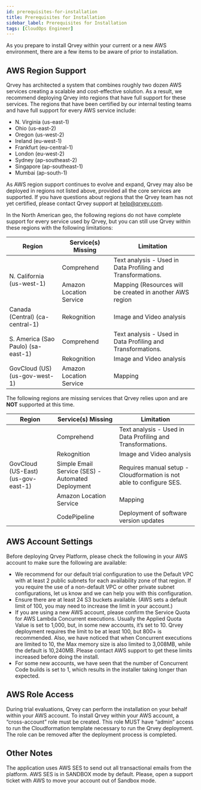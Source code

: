 ```yaml
---
id: prerequisites-for-installation
title: Prerequisites for Installation
sidebar_label: Prerequisites for Installation
tags: [CloudOps Engineer]
---
```


<div style={{textAlign: "justify"}}>

As you prepare to install Qrvey within your current or a new AWS environment, there are a few items to be aware of prior to installation.

## AWS Region Support
Qrvey has architected a system that combines roughly two dozen AWS services creating a scalable and cost-effective solution. As a result, we recommend deploying Qrvey into regions that have full support for these services. The regions that have been certified by our internal testing teams and have full support for every AWS service include:

* N. Virginia (us-east-1)
* Ohio (us-east-2)
* Oregon (us-west-2)
* Ireland (eu-west-1)
* Frankfurt (eu-central-1)
* London (eu-west-2)
* Sydney (ap-southeast-2)
* Singapore (ap-southeast-1)
* Mumbai (ap-south-1)


As AWS region support continues to evolve and expand, Qrvey may also be deployed in regions not listed above, provided all the core services are supported. If you have questions about regions that the Qrvey team has not yet certified, please contact Qrvey support at help@qrvey.com.


In the North American geo, the following regions do not have complete support for every service used by Qrvey, but you can still use Qrvey within these regions with the following limitations:


<table class="demo">
	<thead>
	<tr>
		<th>Region</th>
		<th>Service(s) Missing</th>
		<th>Limitation</th>
	</tr>
	</thead>
	<tbody>
	<tr>
		<td rowspan="2">N. California (us-west-1)</td>
		<td>Comprehend</td>
        <td>Text analysis - Used in Data Profiling and Transformations.</td>
	</tr>
	<tr>
		<td>Amazon Location Service</td>
		<td>Mapping (Resources will be created in another AWS region</td>
	</tr>
	<tr>
		<td>Canada (Central) (ca-central-1)</td>
		<td>Rekognition</td>
		<td>Image and Video analysis</td>
	</tr>
	<tr>
		<td rowspan="2">S. America (Sao Paulo) (sa-east-1)</td>
		<td>Comprehend</td>
		<td>Text analysis - Used in Data Profiling and Transformations.</td>
	</tr>
    <tr>
		<td>Rekognition</td>
		<td>Image and Video analysis</td>
	</tr>
    <tr>
		<td>GovCloud (US) (us-gov-west-1)</td>
		<td>Amazon Location Service</td>
		<td>Mapping</td>
	</tr>    
	</tbody>
</table> 



The following regions are missing services that Qrvey relies upon and are **NOT** supported at this time.


<table class="demo">
	<thead>
	<tr>
		<th>Region</th>
		<th>Service(s) Missing</th>
		<th>Limitation</th>
	</tr>
	</thead>
	<tbody>
	<tr>
		<td rowspan="5">GovCloud (US-East) (us-gov-east-1)</td>
		<td>Comprehend</td>
        <td>Text analysis - Used in Data Profiling and Transformations.</td>
	</tr>
	<tr>
		<td>Rekognition</td>
        <td>Image and Video analysis</td>
	</tr>
	<tr>
		<td>Simple Email Service (SES) - Automated Deployment</td>
        <td>Requires manual setup - Cloudformation is not able to configure SES.</td>
	</tr>    
    <tr>
		<td>Amazon Location Service</td>
        <td>Mapping</td>
    </tr>
    <tr>
		<td>CodePipeline</td>
        <td>Deployment of software version updates</td>
    </tr>
	</tbody>
</table> 


## AWS Account Settings
Before deploying Qrvey Platform, please check the following in your AWS account to make sure the following are available:

* We recommend for our default trial configuration to use the Default VPC with at least 2 public subnets for each availability zone of that region. If you require the use of a non-default VPC or other private subnet configurations, let us know and we can help you with this configuration.
* Ensure there are at least 24 S3 buckets available. (AWS sets a default limit of 100, you may need to increase the limit in your account.)
* If you are using a new AWS account, please confirm the Service Quota for AWS Lambda  Concurrent executions. Usually the Applied Quota Value is set to 1,000, but, in some new accounts, it’s set to 10. Qrvey deployment requires the limit to be at least 100, but 800+ is recommended. Also, we have noticed that when Concurrent executions are limited to 10, the Max memory size is also limited to 3,008MB, while the default is 10,240MB. Please contact AWS support to get these limits increased before doing the install. 
* For some new accounts, we have seen that the number of Concurrent Code builds is set to 1, which results in the installer taking longer than expected.


## AWS Role Access
During trial evaluations, Qrvey can perform the installation on your behalf within your AWS account. To install Qrvey within your AWS account, a “cross-account” role must be created. This role MUST have “admin” access to run the Cloudformation template necessary to run the Qrvey deployment. The role can be removed after the deployment process is completed.


## Other Notes
The application uses AWS SES to send out all transactional emails from the platform. AWS SES is in SANDBOX mode by default. Please, open a support ticket with AWS to move your account out of Sandbox mode.

</div>
